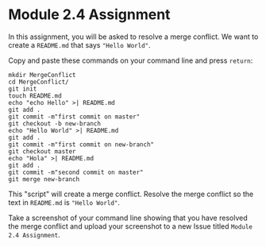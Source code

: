 # Module 2.4 Assignment

In this assignment, you will be asked to resolve a merge conflict. We want to create a `README.md` that says `"Hello World"`. 

Copy and paste these commands on your command line and press `return`:

```
mkdir MergeConflict
cd MergeConflict/
git init
touch README.md
echo "echo Hello" >| README.md
git add .
git commit -m"first commit on master"
git checkout -b new-branch
echo "Hello World" >| README.md
git add .
git commit -m"first commit on new-branch"
git checkout master
echo "Hola" >| README.md
git add .
git commit -m"second commit on master"
git merge new-branch
```

This "script" will create a merge conflict. Resolve the merge conflict so the text in `README.md` is `"Hello World"`.

Take a screenshot of your command line showing that you have resolved the merge conflict
and upload your screenshot to a new Issue titled `Module 2.4 Assignment`. 
